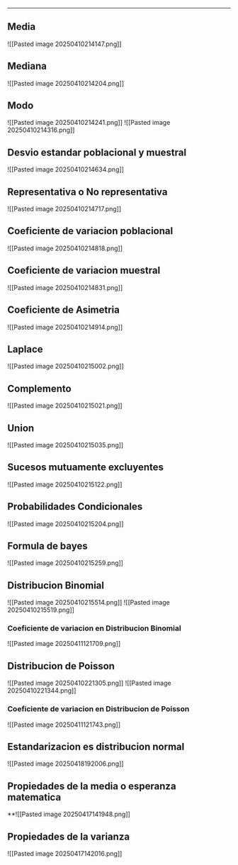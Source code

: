 
-- - 
## Media
![[Pasted image 20250410214147.png]]

## Mediana
![[Pasted image 20250410214204.png]]

## Modo
![[Pasted image 20250410214241.png]]
![[Pasted image 20250410214316.png]]

## Desvio estandar poblacional y muestral
![[Pasted image 20250410214634.png]]

## Representativa o No representativa
![[Pasted image 20250410214717.png]]

## Coeficiente de variacion poblacional
![[Pasted image 20250410214818.png]]

## Coeficiente de variacion muestral
![[Pasted image 20250410214831.png]]

## Coeficiente de Asimetria
![[Pasted image 20250410214914.png]]

## Laplace 
![[Pasted image 20250410215002.png]]

## Complemento
![[Pasted image 20250410215021.png]]

## Union 
![[Pasted image 20250410215035.png]]

## Sucesos mutuamente excluyentes
![[Pasted image 20250410215122.png]]

## Probabilidades Condicionales
![[Pasted image 20250410215204.png]]

## Formula de bayes
![[Pasted image 20250410215259.png]]

## Distribucion Binomial 
![[Pasted image 20250410215514.png]]
![[Pasted image 20250410215519.png]]
### Coeficiente de variacion en Distribucion Binomial
![[Pasted image 20250411121709.png]]


## Distribucion de Poisson
![[Pasted image 20250410221305.png]]
![[Pasted image 20250410221344.png]]
### Coeficiente de variacion en Distribucion de Poisson
![[Pasted image 20250411121743.png]]

## Estandarizacion es distribucion normal
![[Pasted image 20250418192006.png]]
## Propiedades de la media o esperanza matematica
**![[Pasted image 20250417141948.png]]

## Propiedades de la varianza
![[Pasted image 20250417142016.png]]

